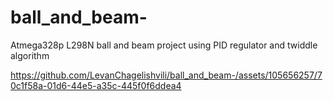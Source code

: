 # ball_and_beam-

Atmega328p L298N ball and beam project using PID regulator and twiddle algorithm



https://github.com/LevanChagelishvili/ball_and_beam-/assets/105656257/70c1f58a-01d6-44e5-a35c-445f0f6ddea4

